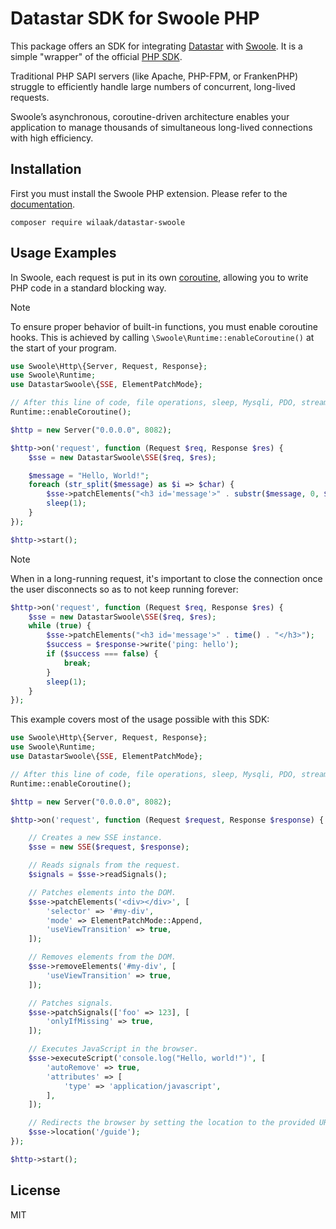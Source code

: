 # Datastar SDK for Swoole PHP

This package offers an SDK for integrating [Datastar](https://data-star.dev) with [Swoole](https://wiki.swoole.com/en/#/). It is a simple "wrapper" of the official [PHP SDK](https://github.com/starfederation/datastar-php).

Traditional PHP SAPI servers (like Apache, PHP-FPM, or FrankenPHP) struggle to efficiently handle large numbers of concurrent, long-lived requests.

Swoole’s asynchronous, coroutine-driven architecture enables your application to manage thousands of simultaneous long-lived connections with high efficiency.

## Installation

First you must install the Swoole PHP extension. Please refer to the [documentation](https://wiki.swoole.com/en/#/environment?id=pecl).

    composer require wilaak/datastar-swoole

## Usage Examples

In Swoole, each request is put in its own [coroutine](https://wiki.swoole.com/en/#/coroutine), allowing you to write PHP code in a standard blocking way.

> [!NOTE]    
> To ensure proper behavior of built-in functions, you must enable coroutine hooks. This is achieved by calling `\Swoole\Runtime::enableCoroutine()` at the start of your program.

```PHP
use Swoole\Http\{Server, Request, Response};
use Swoole\Runtime;
use DatastarSwoole\{SSE, ElementPatchMode};

// After this line of code, file operations, sleep, Mysqli, PDO, streams, etc., all become asynchronous IO.
Runtime::enableCoroutine();

$http = new Server("0.0.0.0", 8082);

$http->on('request', function (Request $req, Response $res) {
    $sse = new DatastarSwoole\SSE($req, $res);

    $message = "Hello, World!";
    foreach (str_split($message) as $i => $char) {
        $sse->patchElements("<h3 id='message'>" . substr($message, 0, $i + 1) . "</h3>");
        sleep(1);
    }
});

$http->start();
```

> [!NOTE]   
> When in a long-running request, it's important to close the connection once the user disconnects so as to not keep running forever:

```PHP
$http->on('request', function (Request $req, Response $res) {
    $sse = new DatastarSwoole\SSE($req, $res);
    while (true) {
        $sse->patchElements("<h3 id='message'>" . time() . "</h3>");
        $success = $response->write('ping: hello');
        if ($success === false) {
            break;
        }
        sleep(1);
    }
});
```

This example covers most of the usage possible with this SDK:

```php
use Swoole\Http\{Server, Request, Response};
use Swoole\Runtime;
use DatastarSwoole\{SSE, ElementPatchMode};

// After this line of code, file operations, sleep, Mysqli, PDO, streams, etc., all become asynchronous IO.
Runtime::enableCoroutine();

$http = new Server("0.0.0.0", 8082);

$http->on('request', function (Request $request, Response $response) {

    // Creates a new SSE instance.
    $sse = new SSE($request, $response);

    // Reads signals from the request.
    $signals = $sse->readSignals();

    // Patches elements into the DOM.
    $sse->patchElements('<div></div>', [
        'selector' => '#my-div',
        'mode' => ElementPatchMode::Append,
        'useViewTransition' => true,
    ]);

    // Removes elements from the DOM.
    $sse->removeElements('#my-div', [
        'useViewTransition' => true,
    ]);

    // Patches signals.
    $sse->patchSignals(['foo' => 123], [
        'onlyIfMissing' => true,
    ]);

    // Executes JavaScript in the browser.
    $sse->executeScript('console.log("Hello, world!")', [
        'autoRemove' => true,
        'attributes' => [
            'type' => 'application/javascript',
        ],
    ]);

    // Redirects the browser by setting the location to the provided URI.
    $sse->location('/guide');
});

$http->start();
```

## License

MIT